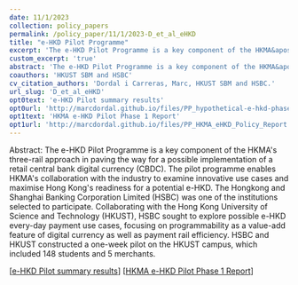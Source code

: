 ```yaml
---
date: 11/1/2023
collection: policy_papers
permalink: /policy_paper/11/1/2023-D_et_al_eHKD
title: "e-HKD Pilot Programme"
excerpt: 'The e-HKD Pilot Programme is a key component of the HKMA&apos;s three-rail approach in paving the way for a possible implementation of a retail central bank digital currency (CBDC). The pilot programme enables HKMA&apos;s collaboration with the industry to examine innovative use cases and maximise Hong Kong&apos;s readiness for a potential e-HKD. The Hongkong and Shanghai Banking Corporation Limited (HSBC) was one of the institutions selected to participate. Collaborating with the Hong Kong University of Science and Technology (HKUST), HSBC sought to explore possible e-HKD every-day payment use cases, focusing on programmability as a value-add feature of digital currency as well as payment rail efficiency. HSBC and HKUST constructed a one-week pilot on the HKUST campus, which included 148 students and 5 merchants.'
custom_excerpt: 'true'
abstract: 'The e-HKD Pilot Programme is a key component of the HKMA&apos;s three-rail approach in paving the way for a possible implementation of a retail central bank digital currency (CBDC). The pilot programme enables HKMA&apos;s collaboration with the industry to examine innovative use cases and maximise Hong Kong&apos;s readiness for a potential e-HKD. The Hongkong and Shanghai Banking Corporation Limited (HSBC) was one of the institutions selected to participate. Collaborating with the Hong Kong University of Science and Technology (HKUST), HSBC sought to explore possible e-HKD every-day payment use cases, focusing on programmability as a value-add feature of digital currency as well as payment rail efficiency. HSBC and HKUST constructed a one-week pilot on the HKUST campus, which included 148 students and 5 merchants.'
coauthors: 'HKUST SBM and HSBC'
cv_citation_authors: 'Dordal i Carreras, Marc, HKUST SBM and HSBC.'
url_slug: 'D_et_al_eHKD'
opt0text: 'e-HKD Pilot summary results'
opt0url: 'http://marcdordal.github.io/files/PP_hypothetical-e-hkd-phase-1-pilot-factsheet-en.pdf'
opt1text: 'HKMA e-HKD Pilot Phase 1 Report'
opt1url: 'http://marcdordal.github.io/files/PP_HKMA_eHKD_Policy_Report.pdf'
---
```

Abstract: The e-HKD Pilot Programme is a key component of the HKMA&apos;s three-rail approach in paving the way for a possible implementation of a retail central bank digital currency (CBDC). The pilot programme enables HKMA&apos;s collaboration with the industry to examine innovative use cases and maximise Hong Kong&apos;s readiness for a potential e-HKD. The Hongkong and Shanghai Banking Corporation Limited (HSBC) was one of the institutions selected to participate. Collaborating with the Hong Kong University of Science and Technology (HKUST), HSBC sought to explore possible e-HKD every-day payment use cases, focusing on programmability as a value-add feature of digital currency as well as payment rail efficiency. HSBC and HKUST constructed a one-week pilot on the HKUST campus, which included 148 students and 5 merchants.


[[e-HKD Pilot summary results](http://marcdordal.github.io/files/PP_hypothetical-e-hkd-phase-1-pilot-factsheet-en.pdf)] 
[[HKMA e-HKD Pilot Phase 1 Report](http://marcdordal.github.io/files/PP_HKMA_eHKD_Policy_Report.pdf)] 